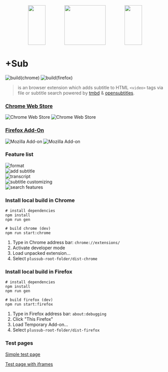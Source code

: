 <div align="center">
<img width="33%" height="125" src="https://via.placeholder.com/15/5bc0de/000000?text=+">
<img width="130" height="125" src="https://github.com/plussub/plussub/blob/master/logo.png?raw=true">
<img width="33%" height="125" src="https://via.placeholder.com/15/5bc0de/000000?text=+">
</div>


# +Sub
![build(chrome)](https://github.com/plussub/plussub/workflows/build%20and%20deploy(chrome)/badge.svg)
![build(firefox)](https://github.com/plussub/plussub/workflows/build%20and%20deploy(firefox)/badge.svg)

> is an browser extension which adds subtitle to HTML `<video>` tags via file or subtitle search powered by [tmbd](https://www.themoviedb.org/) & [opensubtitles](https://opensubtitles.org).

### [Chrome Web Store](https://chrome.google.com/webstore/detail/%20sub/lpobdmdfgjokempajoobgfdnhjbjlnpm)

![Chrome Web Store](https://img.shields.io/chrome-web-store/stars/lpobdmdfgjokempajoobgfdnhjbjlnpm?color=%235bc0de)
![Chrome Web Store](https://img.shields.io/chrome-web-store/users/lpobdmdfgjokempajoobgfdnhjbjlnpm?color=%235bc0de)

### [Firefox Add-On](https://addons.mozilla.org/en-US/firefox/addon/plussub/)
![Mozilla Add-on](https://img.shields.io/amo/stars/plussub?color=%235bc0de)
![Mozilla Add-on](https://img.shields.io/amo/users/plussub?color=%235bc0de)


### Feature list
![format](https://img.shields.io/badge/format-.vtt_.srt_.ssa_.ass-5bc0de) <br>
![add subtitle](https://img.shields.io/badge/add_subtitle_via-file--dialog_file--dropzone_search-5bc0de) <br>
![transcript](https://img.shields.io/badge/transcript-jump--to--timepoint_copy--subtitle--with--shift--left--click_highlight--current--showed--subtitle-5bc0de) <br>
![subtitle customizing](https://img.shields.io/badge/subtitle_customizing-offset--time_font--size_font--color_background--color_position-5bc0de) <br>
![search features](https://img.shields.io/badge/search_features-hearing--impaired--filter_episode--filter_season--filter-5bc0de) <br>

### Install local build in Chrome
```
# install dependencies
npm install
npm run gen

# build chrome (dev)
npm run start:chrome
```

1) Type in Chrome address bar: `chrome://extensions/`
2) Activate developer mode
3) Load unpacked extension...
4) Select `plussub-root-folder/dist-chrome`

### Install local build in Firefox
```
# install dependencies
npm install
npm run gen

# build firefox (dev)
npm run start:firefox
```

1) Type in Firefox address bar: `about:debugging`
2) Click "This Firefox"
3) Load Temporary Add-on...
4) Select `plussub-root-folder/dist-firefox`


### Test pages
[Simple test page](https://plussub-test-page.netlify.app/)

[Test page with iframes](https://plussub-test-iframe.netlify.app/)


